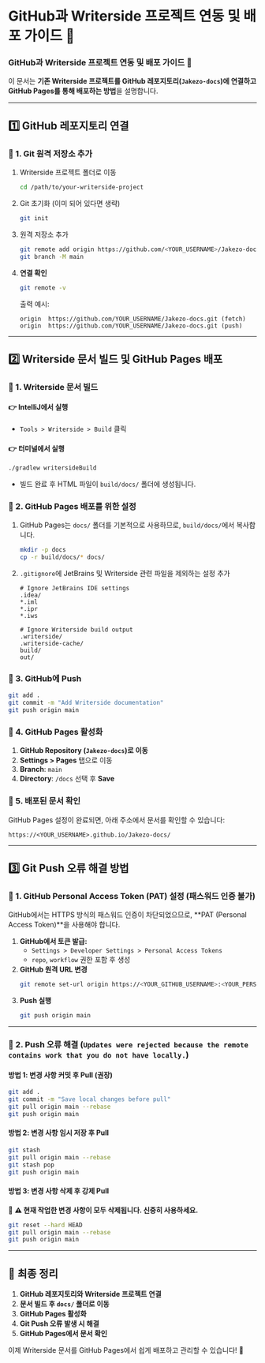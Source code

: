 # GitHub과 Writerside 프로젝트 연동 및 배포 가이드 🚀

### **GitHub과 Writerside 프로젝트 연동 및 배포 가이드** 🚀

이 문서는 **기존 Writerside 프로젝트를 GitHub 레포지토리(`Jakezo-docs`)에 연결하고 GitHub Pages를 통해 배포하는 방법**을 설명합니다.

---

## **1️⃣ GitHub 레포지토리 연결**
### **🔹 1. Git 원격 저장소 추가**
1. Writerside 프로젝트 폴더로 이동
   ```sh
   cd /path/to/your-writerside-project
   ```
2. Git 초기화 (이미 되어 있다면 생략)
   ```sh
   git init
   ```
3. 원격 저장소 추가
   ```sh
   git remote add origin https://github.com/<YOUR_USERNAME>/Jakezo-docs.git
   git branch -M main
   ```
4. **연결 확인**
   ```sh
   git remote -v
   ```
   출력 예시:
   ```
   origin  https://github.com/YOUR_USERNAME/Jakezo-docs.git (fetch)
   origin  https://github.com/YOUR_USERNAME/Jakezo-docs.git (push)
   ```

---

## **2️⃣ Writerside 문서 빌드 및 GitHub Pages 배포**
### **🔹 1. Writerside 문서 빌드**
#### **👉 IntelliJ에서 실행**
- `Tools > Writerside > Build` 클릭

#### **👉 터미널에서 실행**
```sh
./gradlew writersideBuild
```
- 빌드 완료 후 HTML 파일이 `build/docs/` 폴더에 생성됩니다.

### **🔹 2. GitHub Pages 배포를 위한 설정**
1. GitHub Pages는 `docs/` 폴더를 기본적으로 사용하므로, `build/docs/`에서 복사합니다.
   ```sh
   mkdir -p docs
   cp -r build/docs/* docs/
   ```
2. `.gitignore`에 JetBrains 및 Writerside 관련 파일을 제외하는 설정 추가
   ```gitignore
   # Ignore JetBrains IDE settings
   .idea/
   *.iml
   *.ipr
   *.iws

   # Ignore Writerside build output
   .writerside/
   .writerside-cache/
   build/
   out/
   ```

### **🔹 3. GitHub에 Push**
```sh
git add .
git commit -m "Add Writerside documentation"
git push origin main
```

### **🔹 4. GitHub Pages 활성화**
1. **GitHub Repository (`Jakezo-docs`)로 이동**
2. **Settings > Pages** 탭으로 이동
3. **Branch**: `main`
4. **Directory**: `/docs` 선택 후 **Save**

### **🔹 5. 배포된 문서 확인**
GitHub Pages 설정이 완료되면, 아래 주소에서 문서를 확인할 수 있습니다:
```
https://<YOUR_USERNAME>.github.io/Jakezo-docs/
```

---

## **3️⃣ Git Push 오류 해결 방법**
### **🔹 1. GitHub Personal Access Token (PAT) 설정 (패스워드 인증 불가)**
GitHub에서는 HTTPS 방식의 패스워드 인증이 차단되었으므로, **PAT (Personal Access Token)**을 사용해야 합니다.

1. **GitHub에서 토큰 발급:**
    - `Settings > Developer Settings > Personal Access Tokens`
    - `repo`, `workflow` 권한 포함 후 생성
2. **GitHub 원격 URL 변경**
   ```sh
   git remote set-url origin https://<YOUR_GITHUB_USERNAME>:<YOUR_PERSONAL_ACCESS_TOKEN>@github.com/Jakezo/Jakezo-docs.git
   ```
3. **Push 실행**
   ```sh
   git push origin main
   ```

---

### **🔹 2. Push 오류 해결 (`Updates were rejected because the remote contains work that you do not have locally.`)**
#### **방법 1: 변경 사항 커밋 후 Pull (권장)**
```sh
git add .
git commit -m "Save local changes before pull"
git pull origin main --rebase
git push origin main
```

#### **방법 2: 변경 사항 임시 저장 후 Pull**
```sh
git stash
git pull origin main --rebase
git stash pop
git push origin main
```

#### **방법 3: 변경 사항 삭제 후 강제 Pull**
🚨 **⚠️ 현재 작업한 변경 사항이 모두 삭제됩니다. 신중히 사용하세요.**
```sh
git reset --hard HEAD
git pull origin main --rebase
git push origin main
```

---

## **🚀 최종 정리**
1. **GitHub 레포지토리와 Writerside 프로젝트 연결**
2. **문서 빌드 후 `docs/` 폴더로 이동**
3. **GitHub Pages 활성화**
4. **Git Push 오류 발생 시 해결**
5. **GitHub Pages에서 문서 확인**

이제 Writerside 문서를 GitHub Pages에서 쉽게 배포하고 관리할 수 있습니다! 🎉